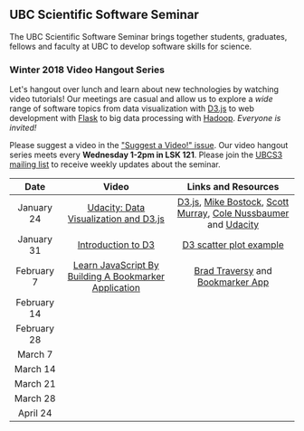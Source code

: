 ## UBC Scientific Software Seminar

The UBC Scientific Software Seminar brings together students, graduates, fellows and faculty at UBC to develop software skills for science.

### Winter 2018 Video Hangout Series

Let's hangout over lunch and learn about new technologies by watching video tutorials! Our meetings are casual and allow us to explore a *wide* range of software topics from data visualization with [D3.js](https://d3js.org/) to web development with [Flask](http://flask.pocoo.org/) to big data processing with [Hadoop](http://hadoop.apache.org/). *Everyone is invited!*

Please suggest a video in the ["Suggest a Video!" issue](https://github.com/ubcs3/2018-Winter-VHS/issues/1). Our video hangout series meets every **Wednesday 1-2pm in LSK 121**. Please join the [UBCS3 mailing list](https://ubc.ca1.qualtrics.com/jfe/form/SV_6VCa1EYL5xjlUQ5) to receive weekly updates about the seminar.

| Date | Video | Links and Resources |
| :---: | :---: | :---: |
| January 24 | [Udacity: Data Visualization and D3.js](https://www.youtube.com/watch?v=mfLklbVU7r0&list=PLAwxTw4SYaPmN67oPL09hz8-JUwQ5Aqci) | [D3.js](https://d3js.org/), [Mike Bostock](https://bl.ocks.org/mbostock), [Scott Murray](http://alignedleft.com/), [Cole Nussbaumer](http://www.storytellingwithdata.com/) and [Udacity](https://www.udacity.com/) |
| January 31 | [Introduction to D3](https://www.youtube.com/watch?v=8jvoTV54nXw) | [D3 scatter plot example](d3-scatter-plot/index.html) |
| February 7 | [Learn JavaScript By Building A Bookmarker Application](https://www.youtube.com/watch?v=DIVfDZZeGxM) | [Brad Traversy](http://traversymedia.com/) and [Bookmarker App](https://github.com/bradtraversy/bookmarker) |
| February 14 | | |
| February 28 | | |
| March 7 | | |
| March 14 | | |
| March 21 | | |
| March 28 | | |
| April 24 | | |
